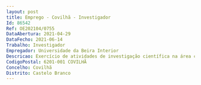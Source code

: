```yaml
--- 
layout: post
title: Emprego - Covilhã - Investigador
Id: 86542
Ref: OE202104/0755
DataAbertura: 2021-04-29
DataFecho: 2021-06-14
Trabalho: Investigador
Empregador: Universidade da Beira Interior
Descricao: Exercício de atividades de investigação científica na área científica de Ciências da Comunicação Comunicação Social e Comunicação Sociocultural, no Centro de Investigação Labcom   Comunicação e Artes, em Ciências da Comunicação
CodigoPostal: 6201-001 COVILHÃ
Concelho: Covilhã
Distrito: Castelo Branco
--- 
```

